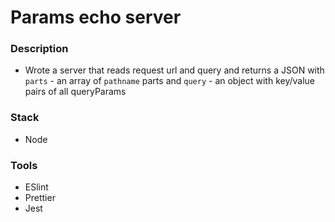 # Params echo server

### Description

- Wrote a server that reads request url and query and returns a JSON with `parts` - an array of `pathname` parts and `query` - an object with key/value pairs of all queryParams

### Stack

- Node

### Tools

- ESlint
- Prettier
- Jest

